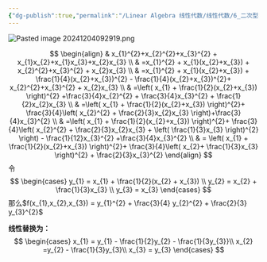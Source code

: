 ```yaml
---
{"dg-publish":true,"permalink":"/Linear Algebra 线性代数/线性代数/6_二次型与矩阵合同/例题：非退化线性变换化二次型为标准型/"}
---
```


![Pasted image 20241204092919.png](/img/user/Pasted%20image%2020241204092919.png)

$$
\begin{align}
 & x_{1}^{2}+x_{2}^{2}+x_{3}^{2} + x_{1}x_{2}+x_{1}x_{3}+x_{2}x_{3} \\
 & =x_{1}^{2} + x_{1}(x_{2}+x_{3}) + x_{2}^{2}+x_{3}^{2} + x_{2}x_{3}  \\
 & =x_{1}^{2} + x_{1}(x_{2}+x_{3}) + \frac{1}{4}(x_{2}+x_{3})^{2} - \frac{1}{4}(x_{2}+x_{3})^{2}+ x_{2}^{2}+x_{3}^{2} + x_{2}x_{3} \\
 & =\left( x_{1} + \frac{1}{2}(x_{2}+x_{3}) \right)^{2} +\frac{3}{4}x_{2}^{2} + \frac{3}{4}x_{3}^{2} + \frac{1}{2}x_{2}x_{3} \\
 & =\left( x_{1} + \frac{1}{2}(x_{2}+x_{3}) \right)^{2}+ \frac{3}{4}\left( x_{2}^{2} + \frac{2}{3}x_{2}x_{3} \right)+\frac{3}{4}x_{3}^{2} \\
 & =\left( x_{1} + \frac{1}{2}(x_{2}+x_{3}) \right)^{2}+ \frac{3}{4}\left( x_{2}^{2} + \frac{2}{3}x_{2}x_{3} + \left( \frac{1}{3}x_{3} \right)^{2} \right) - \frac{1}{12}x_{3}^{2} +\frac{3}{4}x_{3}^{2}   \\
 & = \left( x_{1} + \frac{1}{2}(x_{2}+x_{3}) \right)^{2}+ \frac{3}{4}\left( x_{2}+ \frac{1}{3}x_{3} \right)^{2}  + \frac{2}{3}x_{3}^{2}
\end{align}
$$
令
$$
\begin{cases}
y_{1} = x_{1} + \frac{1}{2}(x_{2} + x_{3}) \\
y_{2} = x_{2} + \frac{1}{3}x_{3} \\
y_{3} = x_{3}
\end{cases}
$$
那么$f(x_{1},x_{2},x_{3}) = y_{1}^{2} + \frac{3}{4} y_{2}^{2} + \frac{2}{3} y_{3}^{2}$

**线性替换为：**
$$
\begin{cases}
x_{1} = y_{1} - \frac{1}{2}y_{2} - \frac{1}{3y_{3}}\\
x_{2} =y_{2} - \frac{1}{3}y_{3}\\
x_{3} = y_{3} 
\end{cases}
$$
